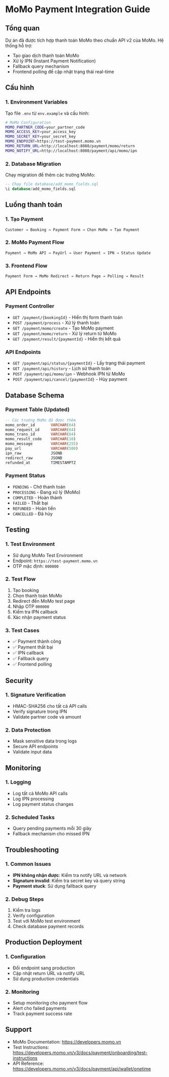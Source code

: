 # MoMo Payment Integration Guide

## Tổng quan

Dự án đã được tích hợp thanh toán MoMo theo chuẩn API v2 của MoMo. Hệ thống hỗ trợ:

- Tạo giao dịch thanh toán MoMo
- Xử lý IPN (Instant Payment Notification)
- Fallback query mechanism
- Frontend polling để cập nhật trạng thái real-time

## Cấu hình

### 1. Environment Variables

Tạo file `.env` từ `env.example` và cấu hình:

```bash
# MoMo Configuration
MOMO_PARTNER_CODE=your_partner_code
MOMO_ACCESS_KEY=your_access_key
MOMO_SECRET_KEY=your_secret_key
MOMO_ENDPOINT=https://test-payment.momo.vn
MOMO_RETURN_URL=http://localhost:8080/payment/momo/return
MOMO_NOTIFY_URL=http://localhost:8080/payment/api/momo/ipn
```

### 2. Database Migration

Chạy migration để thêm các trường MoMo:

```sql
-- Chạy file database/add_momo_fields.sql
\i database/add_momo_fields.sql
```

## Luồng thanh toán

### 1. Tạo Payment
```
Customer → Booking → Payment Form → Chọn MoMo → Tạo Payment
```

### 2. MoMo Payment Flow
```
Payment → MoMo API → PayUrl → User Payment → IPN → Status Update
```

### 3. Frontend Flow
```
Payment Form → MoMo Redirect → Return Page → Polling → Result
```

## API Endpoints

### Payment Controller
- `GET /payment/{bookingId}` - Hiển thị form thanh toán
- `POST /payment/process` - Xử lý thanh toán
- `GET /payment/momo/create` - Tạo MoMo payment
- `GET /payment/momo/return` - Xử lý return từ MoMo
- `GET /payment/result/{paymentId}` - Hiển thị kết quả

### API Endpoints
- `GET /payment/api/status/{paymentId}` - Lấy trạng thái payment
- `GET /payment/api/history` - Lịch sử thanh toán
- `POST /payment/api/momo/ipn` - Webhook IPN từ MoMo
- `POST /payment/api/cancel/{paymentId}` - Hủy payment

## Database Schema

### Payment Table (Updated)
```sql
-- Các trường MoMo đã được thêm
momo_order_id       VARCHAR(64)
momo_request_id     VARCHAR(64)
momo_trans_id       VARCHAR(64)
momo_result_code    VARCHAR(10)
momo_message        VARCHAR(255)
pay_url             VARCHAR(500)
ipn_raw             JSONB
redirect_raw        JSONB
refunded_at         TIMESTAMPTZ
```

### Payment Status
- `PENDING` - Chờ thanh toán
- `PROCESSING` - Đang xử lý (MoMo)
- `COMPLETED` - Hoàn thành
- `FAILED` - Thất bại
- `REFUNDED` - Hoàn tiền
- `CANCELLED` - Đã hủy

## Testing

### 1. Test Environment
- Sử dụng MoMo Test Environment
- Endpoint: `https://test-payment.momo.vn`
- OTP mặc định: `000000`

### 2. Test Flow
1. Tạo booking
2. Chọn thanh toán MoMo
3. Redirect đến MoMo test page
4. Nhập OTP `000000`
5. Kiểm tra IPN callback
6. Xác nhận payment status

### 3. Test Cases
- ✅ Payment thành công
- ✅ Payment thất bại
- ✅ IPN callback
- ✅ Fallback query
- ✅ Frontend polling

## Security

### 1. Signature Verification
- HMAC-SHA256 cho tất cả API calls
- Verify signature trong IPN
- Validate partner code và amount

### 2. Data Protection
- Mask sensitive data trong logs
- Secure API endpoints
- Validate input data

## Monitoring

### 1. Logging
- Log tất cả MoMo API calls
- Log IPN processing
- Log payment status changes

### 2. Scheduled Tasks
- Query pending payments mỗi 30 giây
- Fallback mechanism cho missed IPN

## Troubleshooting

### 1. Common Issues
- **IPN không nhận được**: Kiểm tra notify URL và network
- **Signature invalid**: Kiểm tra secret key và query string
- **Payment stuck**: Sử dụng fallback query

### 2. Debug Steps
1. Kiểm tra logs
2. Verify configuration
3. Test với MoMo test environment
4. Check database payment records

## Production Deployment

### 1. Configuration
- Đổi endpoint sang production
- Cập nhật return URL và notify URL
- Sử dụng production credentials

### 2. Monitoring
- Setup monitoring cho payment flow
- Alert cho failed payments
- Track payment success rate

## Support

- MoMo Documentation: https://developers.momo.vn
- Test Instructions: https://developers.momo.vn/v3/docs/payment/onboarding/test-instructions
- API Reference: https://developers.momo.vn/v3/docs/payment/api/wallet/onetime
